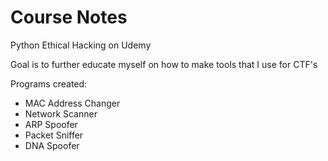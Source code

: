 # Course Notes
Python Ethical Hacking on Udemy  

Goal is to further educate myself on how to make tools that I use for CTF's  

Programs created:  
* MAC Address Changer
* Network Scanner
* ARP Spoofer
* Packet Sniffer
* DNA Spoofer